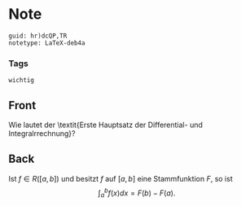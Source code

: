 # Note
```
guid: hr)dcQP,TR
notetype: LaTeX-deb4a
```

### Tags
```
wichtig
```

## Front
Wie lautet der \textit{Erste Hauptsatz der Differential- und Integralrrechnung}?

## Back
Ist $f \in R([a, b])$ und besitzt $f$ auf $[a, b]$ eine Stammfunktion $F,$ so ist
$$
\int_{a}^{b} f(x) d x=F(b)-F(a).
$$

